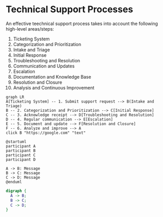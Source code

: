 # Technical Support Processes

An effective teechnical support process takes into account the following high-level areas/steps:

1. Ticketing System
2. Categorization and Prioritization
3. Intake and Triage
4. Initial Response
5. Troubleshooting and Resolution
6. Communication and Updates
7. Escalation
8. Documentation and Knowledge Base
9. Resolution and Closure
10. Analysis and Continuous Improvement

```mermaid
graph LR
A[Ticketing System] -- 1. Submit support request --> B(Intake and Triage)
B -- 2. Categorization and Prioritization --> C[Initial Response]
C -- 3. Acknowledge receipt --> D[Troubleshooting and Resolution]
D -- 4. Regular communication --> E[Escalation]
E -- 5. Document and update --> F[Resolution and Closure]
F -- 6. Analyze and improve --> A
click B "https://google.com" "text"
```

```plantuml
@startuml
participant A
participant B
participant C
participant D

A -> B: Message
B -> C: Message
C -> D: Message
@enduml
```

```dot
digraph {
  A -> B;
  B -> C;
  C -> D;
}
```

